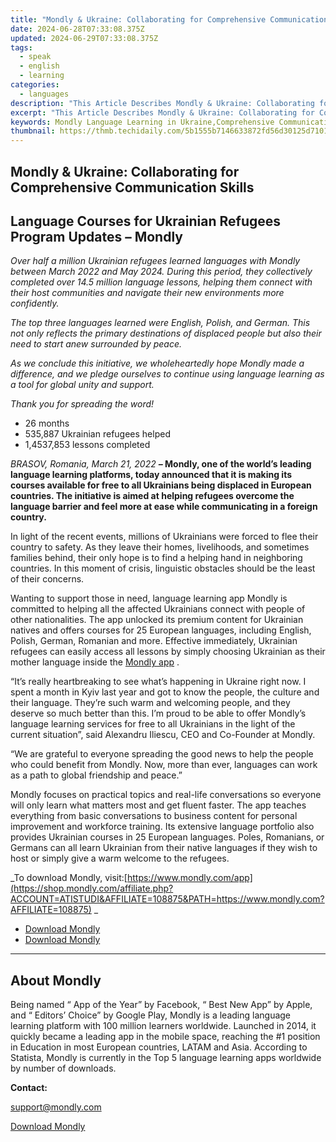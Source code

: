 ```yaml
---
title: "Mondly & Ukraine: Collaborating for Comprehensive Communication Skills"
date: 2024-06-28T07:33:08.375Z
updated: 2024-06-29T07:33:08.375Z
tags:
  - speak
  - english
  - learning
categories:
  - languages
description: "This Article Describes Mondly & Ukraine: Collaborating for Comprehensive Communication Skills"
excerpt: "This Article Describes Mondly & Ukraine: Collaborating for Comprehensive Communication Skills"
keywords: Mondly Language Learning in Ukraine,Comprehensive Communication Skills Training, Ukraine,Ukrainian ESL Programs and Resources,Mondly Online Tutoring Services, Ukraine,Enhancing Ukrainian Communication Abilities Through Mondly,Multilingual Education in Ukraine Using Mondly App,Intercultural Communication Skills Development in Ukraine with Mondly
thumbnail: https://thmb.techidaily.com/5b1555b7146633872fd56d30125d7101353d43d4ee7f4ba1a4a67766b9a7e657.jpg
---
```


## Mondly & Ukraine: Collaborating for Comprehensive Communication Skills

## Language Courses for Ukrainian Refugees Program Updates – Mondly

 _Over half a million Ukrainian refugees learned languages with Mondly between March 2022 and May 2024\. During this period, they collectively completed over 14.5 million language lessons, helping them connect with their host communities and navigate their new environments more confidently._

 _The top three languages learned were English, Polish, and German. This not only reflects the primary destinations of displaced people but also their need to start anew surrounded by peace._

 _As we conclude this initiative, we wholeheartedly hope Mondly made a difference, and we pledge ourselves to continue using language learning as a tool for global unity and support._

_Thank you for spreading the word!_

* 26 months
* 535,887 Ukrainian refugees helped
* 1,4537,853 lessons completed

_BRASOV, Romania, March 21, 2022_ **_–_ Mondly, one of the world’s leading language learning platforms, today announced that it is making its courses available for free to all Ukrainians being displaced in European countries. The initiative is aimed at helping refugees overcome the language barrier and feel more at ease while communicating in a foreign country.**

 In light of the recent events, millions of Ukrainians were forced to flee their country to safety. As they leave their homes, livelihoods, and sometimes families behind, their only hope is to find a helping hand in neighboring countries. In this moment of crisis, linguistic obstacles should be the least of their concerns.

 Wanting to support those in need, language learning app Mondly is committed to helping all the affected Ukrainians connect with people of other nationalities. The app unlocked its premium content for Ukrainian natives and offers courses for 25 European languages, including English, Polish, German, Romanian and more. Effective immediately, Ukrainian refugees can easily access all lessons by simply choosing Ukrainian as their mother language inside the [Mondly app](https://app.adjust.io/5ixfg4k?campaign=blog-post-id-6621&fallback=https%3A%2F%2Fapp.mondly.com?avangate%5Fsrc=blog-post-id-6621&redirect%5Fandroid=https%3A%2F%2Fplay.google.com%2Fstore%2Fapps%2Fdetails%3Fid%3Dcom.atistudios.mondly.languages&redirect%5Fios=https%3A%2F%2Fitunes.apple.com%2Fapp%2Fid987873536&redirect%5Fmacos=https%3A%2F%2Fapp.mondly.com?avangate%5Fsrc=blog-post-id-6621) .

 “It’s really heartbreaking to see what’s happening in Ukraine right now. I spent a month in Kyiv last year and got to know the people, the culture and their language. They’re such warm and welcoming people, and they deserve so much better than this. I’m proud to be able to offer Mondly’s language learning services for free to all Ukrainians in the light of the current situation”, said Alexandru Iliescu, CEO and Co-Founder at Mondly.

 “We are grateful to everyone spreading the good news to help the people who could benefit from Mondly. Now, more than ever, languages can work as a path to global friendship and peace.”

 Mondly focuses on practical topics and real-life conversations so everyone will only learn what matters most and get fluent faster. The app teaches everything from basic conversations to business content for personal improvement and workforce training. Its extensive language portfolio also provides Ukrainian courses in 25 European languages. Poles, Romanians, or Germans can all learn Ukrainian from their native languages if they wish to host or simply give a warm welcome to the refugees.

 _To download Mondly, visit:[https://www.mondly.com/app](https://shop.mondly.com/affiliate.php?ACCOUNT=ATISTUDI&AFFILIATE=108875&PATH=https://www.mondly.com?AFFILIATE=108875) _

* [Download Mondly](https://www.facebook.com/sharer/sharer.php?u=https%3A%2F%2Fwww.mondly.com%2Fblog%2Fmondly-free-ukrainian-refugees%2F&t=Mondly+Is+Offering+Free+Mobile+Language+Courses+for+Millions+of+Ukrainian+Refugees "Share on Facebook")
* [Download Mondly](https://shop.mondly.com/affiliate.php?ACCOUNT=ATISTUDI&AFFILIATE=108875&PATH=https://www.mondly.com?AFFILIATE=108875)

---

## **About Mondly**

Being named “ App of the Year” by Facebook, “ Best New App” by Apple, and “  Editors’ Choice” by Google Play, Mondly is a leading language learning platform with 100 million learners worldwide. Launched in 2014, it quickly became a leading app in the mobile space, reaching the #1 position in Education in most European countries, LATAM and Asia. According to Statista, Mondly is currently in the Top 5 language learning apps worldwide by number of downloads.

**Contact:**

<support@mondly.com>

[Download Mondly](https://shop.mondly.com/affiliate.php?ACCOUNT=ATISTUDI&AFFILIATE=108875&PATH=https://www.mondly.com?AFFILIATE=108875)

<ins class="adsbygoogle"
     style="display:block"
     data-ad-format="autorelaxed"
     data-ad-client="ca-pub-7571918770474297"
     data-ad-slot="1223367746"></ins>



<ins class="adsbygoogle"
     style="display:block"
     data-ad-client="ca-pub-7571918770474297"
     data-ad-slot="8358498916"
     data-ad-format="auto"
     data-full-width-responsive="true"></ins>


